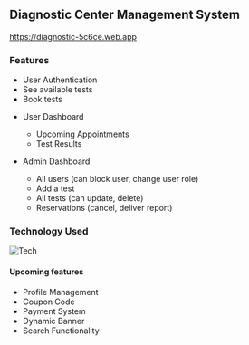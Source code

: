 ## Diagnostic Center Management System

<a href="https://diagnostic-5c6ce.web.app">https://diagnostic-5c6ce.web.app</a>

### Features

- User Authentication
- See available tests
- Book tests

* User Dashboard

  - Upcoming Appointments
  - Test Results

* Admin Dashboard
  - All users (can block user, change user role)
  - Add a test
  - All tests (can update, delete)
  - Reservations (cancel, deliver report)

### Technology Used

![Tech](https://skillicons.dev/icons?i=react,nodejs,express,mongo,firebase,tailwind)

#### Upcoming features

- Profile Management
- Coupon Code
- Payment System
- Dynamic Banner
- Search Functionality
